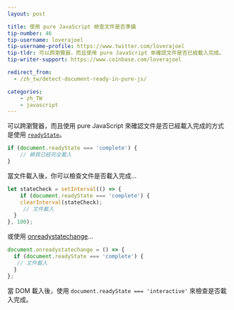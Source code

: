 ```yaml
---
layout: post

title: 使用 pure JavaScript 檢查文件是否準備
tip-number: 46
tip-username: loverajoel
tip-username-profile: https://www.twitter.com/loverajoel
tip-tldr: 可以跨瀏覽器，而且使用 pure JavaScript 來確認文件是否已經載入完成。
tip-writer-support: https://www.coinbase.com/loverajoel

redirect_from:
  - /zh_tw/detect-document-ready-in-pure-js/

categories:
    - zh_TW
    - javascript
---
```


可以跨瀏覽器，而且使用 pure JavaScript 來確認文件是否已經載入完成的方式是使用 [`readyState`](https://developer.mozilla.org/en-US/docs/Web/API/Document/readyState)。

```js
if (document.readyState === 'complete') {
	// 網頁已經完全載入
}
```

當文件載入後，你可以檢查文件是否載入完成...


```js
let stateCheck = setInterval(() => {
	if (document.readyState === 'complete') {
    clearInterval(stateCheck);
	 // 文件載入
  }
}, 100);
```

或使用 [onreadystatechange](https://developer.mozilla.org/en-US/docs/Web/Events/readystatechange)...


```js
document.onreadystatechange = () => {
  if (document.readyState === 'complete') {
   // 文件載入
  }
};
```

當 DOM 載入後，使用 `document.readyState === 'interactive'` 來檢查是否載入完成。
